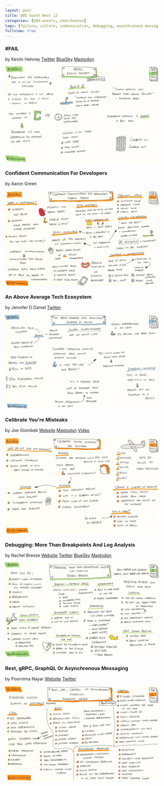 ```yaml
---
layout: post
title: DDD South West 12
categories: [ddd-events, sketchnotes]
tags: [failure, culture, communication, debugging, asynchronous-messaging]
fullview: true
---
```


### #FAIL
by Kevlin Henney
<i class="fa fa-brands fa-twitter fa-lg"></i> [Twitter](https://twitter.com/KevlinHenney)
<i class="fa fa-brands fa-bluesky fa-lg"></i> [BlueSky](https://bsky.app/profile/kevlin.bsky.social)
<i class="fa fa-brands fa-mastodon fa-lg"></i> [Mastodon](http://mastodon.social/@kevlin)

[![#FAIL by Kevlin Henney][1]][1]


### Confident Communication For Developers
by Aaron Green

[![Confident Communication For Developers by Aaron Green][2]][2]


### An Above Average Tech Ecosystem
by Jennifer D Daniel
<i class="fa fa-brands fa-twitter fa-lg"></i> [Twitter](https://twitter.com/DumleDaniel)

[![An Above Average Tech Ecosystem by Jennifer D Daniel][3]][3]


### Celibrate You're Misteaks
by Joe Glombek
<i class="fa fa-globe fa-lg"></i> [Website](https://joe.gl)
<i class="fa fa-brands fa-mastodon fa-lg"></i> [Mastodon](https://umbracocommunity.social/@joe)
<i class="fa fa-brands fa-youtube fa-lg"></i> [Video](https://www.youtube.com/watch?v=RE8EUaj1SbE)

[![Celibrate You're Misteaks by Joe Glombek][4]][4]


### Debugging: More Than Breakpoints And Log Analysis
by Rachel Breeze
<i class="fa fa-globe fa-lg"></i> [Website](https://www.rachelbreeze.dev)
<i class="fa fa-brands fa-twitter fa-lg"></i> [Twitter](https://twitter.com/BreezeRachel)
<i class="fa fa-brands fa-bluesky fa-lg"></i> [BlueSky](https://bsky.app/profile/rachelbeezedev.bsky.social)
<i class="fa fa-brands fa-mastodon fa-lg"></i> [Mastodon](https://geekdom.social/@rachelbreezedev)

[![Debugging: More Than Breakpoints And Log Analysis by Rachel Breeze][5]][5]


### Rest, gRPC, GraphQL Or Asynchronous Messaging
by Poornima Nayar
<i class="fa fa-globe fa-lg"></i> [Website](https://poornimanayar.co.uk)
<i class="fa fa-brands fa-twitter fa-lg"></i> [Twitter](https://twitter.com/PoornimaNayar)

[![Rest, gRPC, GraphQL Or Asynchronous Messaging by Poornima Nayar][6]][6]


  [1]: /assets/media/images/2024/05/fail-kevlin-henney.jpg#img-sketchnote
  [2]: /assets/media/images/2024/05/confident-communication-for-developers-aaron-green.jpg#img-sketchnote
  [3]: /assets/media/images/2024/05/an-above-average-tech-ecosystem-jennifer-d-daniel.jpg#img-sketchnote
  [4]: /assets/media/images/2024/05/celibrate-youre-misteaks-joe-glombek.jpg#img-sketchnote
  [5]: /assets/media/images/2024/05/debugging-more-than-breakpoints-and-log-analysis-rachel-breeze.jpg#img-sketchnote
  [6]: /assets/media/images/2024/05/rest-grpc-graphql-or-asynchronous-messaging-poornima-nayar.jpg#img-sketchnote
